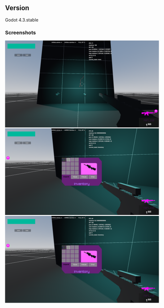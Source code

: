 ## Version
Godot 4.3.stable
### Screenshots
![Image](screenshots/vetherion0.png)
![Image](screenshots/vetherion1.png)
![Image](screenshots/vetherion1.png)
